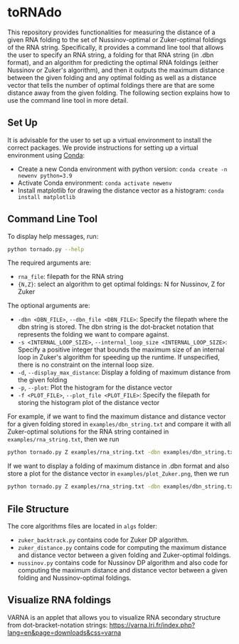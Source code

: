 # toRNAdo

This repository provides functionalities for measuring the distance of a given RNA folding to the set of Nussinov-optimal or Zuker-optimal foldings of the RNA string. Specifically, it provides a command line tool that allows the user to specify an RNA string, a folding for that RNA string (in .dbn format), and an algorithm for predicting the optimal RNA foldings (either Nussinov or Zuker's algorithm), and then it outputs the maximum distance between the given folding and any optimal folding as well as a distance vector that tells the number of optimal foldings there are that are some distance away from the given folding. The following section explains how to use the command line tool in more detail.

## Set Up
It is advisable for the user to set up a virtual environment to install the correct packages. We provide instructions for setting up a virtual environment using [Conda](https://docs.conda.io/projects/conda/en/latest/user-guide/getting-started.html):
- Create a new Conda environment with python version: `conda create -n newenv python=3.9`
- Activate Conda environment: `conda activate newenv`
- Install matplotlib for drawing the distance vector as a histogram: `conda install matplotlib`

## Command Line Tool

To display help messages, run:
```bash
python tornado.py --help
```
The required arguments are:
- `rna_file`: filepath for the RNA string
- `{N,Z}`: select an algorithm to get optimal foldings: N for Nussinov, Z for Zuker

The optional arguments are:
- `-dbn <DBN_FILE>`, `--dbn_file <DBN_FILE>`: Specify the filepath where the dbn string is stored. The dbn string is the dot-bracket notation that represents the folding we want to compare against.
- `-s <INTERNAL_LOOP_SIZE>`, `--internal_loop_size <INTERNAL_LOOP_SIZE>`: Specify a positive integer that bounds the maximum size of an internal loop in Zuker's algorithm for speeding up the runtime. If unspecified, there is no constraint on the internal loop size.
- `-d`, `--display_max_distance`: Display a folding of maximum distance from the given folding
- `-p`, `--plot`: Plot the histogram for the distance vector
- `-f <PLOT_FILE>`, `--plot_file <PLOT_FILE>`: Specify the filepath for storing the histogram plot of the distance vector

For example, if we want to find the maximum distance and distance vector for a given folding stored in `examples/dbn_string.txt` and compare it with all Zuker-optimal solutions for the RNA string contained in `examples/rna_string.txt`, then we run 
```bash
python tornado.py Z examples/rna_string.txt -dbn examples/dbn_string.txt
```
If we want to display a folding of maximum distance in .dbn format and also store a plot for the distance vector in `examples/plot_Zuker.png`, then we run
```bash
python tornado.py Z examples/rna_string.txt -dbn examples/dbn_string.txt -d -p -f examples/plot_Zuker
```

## File Structure

The core algorithms files are located in `algs` folder: 
- `zuker_backtrack.py` contains code for Zuker DP algorithm.
- `zuker_distance.py` contains code for computing the maximum distance and distance vector between a given folding and Zuker-optimal foldings.
- `nussinov.py` contains code for Nussinov DP algorithm and also code for computing the maximum distance and distance vector between a given folding and Nussinov-optimal foldings.

## Visualize RNA foldings

VARNA is an applet that allows you to visualize RNA secondary structure from dot-bracket-notation strings: https://varna.lri.fr/index.php?lang=en&page=downloads&css=varna

